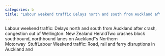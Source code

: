 ```yaml
---
categories: b
title: "Labour weekend traffic Delays north and south from Auckland after crash congestion out of Wellington  New Zealand Herald"
---
```

Labour weekend traffic: Delays north and south from Auckland after crash, congestion out of Wellington&nbsp;&nbsp;New Zealand HeraldTwo crashes block southbound, northbound lanes on Auckland"s Northern Motorway&nbsp;&nbsp;StuffLabour Weekend traffic: Road, rail and ferry disruptions in Auckland and 